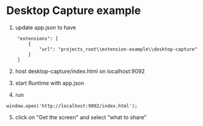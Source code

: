 # Desktop Capture example


1. update app.json to have

~~~
	"extensions": [
		{
			"url": "projects_root\\extension-example\\desktop-capture"
		}
	]
~~~

2. host desktop-capture/index.html on localhost:9092

3. start Runtime with app.json

4. run
~~~
window.open('http://localhost:9092/index.html');
~~~

5. click on "Get the screen" and select "what to share"